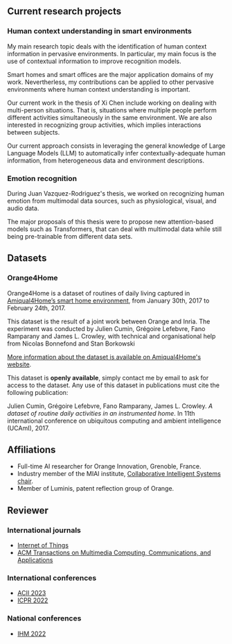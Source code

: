 ## Current research projects

### Human context understanding in smart environments

My main research topic deals with the identification of human context information in pervasive environments. In particular, my main focus is the use of contextual information to improve recognition models.

Smart homes and smart offices are the major application domains of my work. Nevertherless, my contributions can be applied to other pervasive environments where human context understanding is important.

Our current work in the thesis of Xi Chen include working on dealing with multi-person situations. That is, situations where multiple people perform different activities simultaneously in the same environment. We are also interested in recognizing group activities, which implies interactions between subjects.

Our current approach consists in leveraging the general knowledge of Large Language Models (LLM) to automatically infer contextually-adequate human information, from heterogeneous data and environment descriptions.


### Emotion recognition

During Juan Vazquez-Rodriguez's thesis, we worked on recognizing human emotion from multimodal data sources, such as physiological, visual, and audio data.

The major proposals of this thesis were to propose new attention-based models such as Transformers, that can deal with multimodal data while still being pre-trainable from different data sets.


## Datasets

### Orange4Home

Orange4Home is a dataset of routines of daily living captured in [Amiqual4Home’s smart home environment](https://amiqual4home.inria.fr/tools/smart-home/), from January 30th, 2017 to February 24th, 2017.

This dataset is the result of a joint work between Orange and Inria. The experiment was conducted by Julien Cumin, Grégoire Lefebvre, Fano Ramparany and James L. Crowley, with technical and organisational help from Nicolas Bonnefond and Stan Borkowski

[More information about the dataset is available on Amiqual4Home's website](https://amiqual4home.inria.fr/en/orange4home/).

This dataset is **openly available**, simply contact me by email to ask for access to the dataset. Any use of this dataset in publications must cite the following publication:

Julien Cumin, Grégoire Lefebvre, Fano Ramparany, James L. Crowley. *A dataset of routine daily activities in an instrumented home*. In 11th international conference on ubiquitous computing and ambient intelligence (UCAmI), 2017.



## Affiliations

- Full-time AI researcher for Orange Innovation, Grenoble, France.
- Industry member of the MIAI institute, [Collaborative Intelligent Systems chair](https://miai.univ-grenoble-alpes.fr/research/chairs/perception-interaction/collaborative-intelligent-systems-856520.kjsp?RH=6499587734413182).
- Member of Luminis, patent reflection group of Orange.


## Reviewer


### International journals

- [Internet of Things](https://www.sciencedirect.com/journal/internet-of-things)
- [ACM Transactions on Multimedia Computing, Communications, and Applications](https://dl.acm.org/journal/tomm)


### International conferences

- [ACII 2023](https://acii-conf.net/2023/)
- [ICPR 2022](https://www.icpr2022.com/)

### National conferences

- [IHM 2022](https://ihm2022.afihm.org/fr/)
